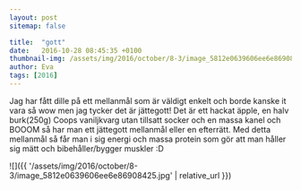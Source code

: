 ```yaml
---
layout: post
sitemap: false

title:  "gott"
date:   2016-10-28 08:45:35 +0100
thumbnail-img: /assets/img/2016/october/8-3/image_5812e0639606ee6e86908425.jpg
author: Eva
tags: [2016]
---
```


Jag har fått dille på ett mellanmål som är väldigt enkelt och borde kanske it vara så wow men jag tycker det är jättegott! Det är ett hackat äpple, en halv burk(250g) Coops vaniljkvarg utan tillsatt socker och en massa kanel och BOOOM så har man ett jättegott mellanmål eller en efterrätt. Med detta mellanmål så får man i sig energi och massa protein som gör att man håller sig mätt och bibehåller/bygger muskler :D

![]({{ '/assets/img/2016/october/8-3/image_5812e0639606ee6e86908425.jpg'  | relative_url }})

